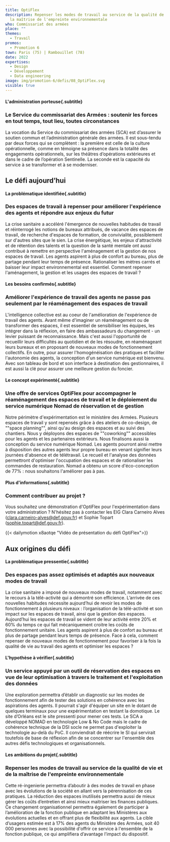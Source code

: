 ```yaml
---
title: OptiFlex
description: Repenser les modes de travail au service de la qualité de vie et de
  la maîtrise de l'empreinte environnementale
who: Commissariat des armées
place: ""
themes:
  - Travail
promos:
  - Promotion 6
town: Paris (75) | Rambouillet (78)
date: 2022
expertises:
  - Design
  - Développement
  - Data engineering
image: img/promotion-6/defis/08_OptiFlex.svg
visible: true
---
```

#### L'administration porteuse{.subtitle}

### Le Service du commissariat des Armées : soutenir les forces en tout temps, tout lieu, toutes circonstances

La vocation du Service du commissariat des armées (SCA) est d’assurer le soutien commun et l’administration générale des armées. Il est sous-tendu par deux forces qui se complètent : la première est celle de la culture opérationnelle, comme en témoigne sa présence dans la totalité des engagements opérationnels, sur les théâtres d’opérations extérieures et dans le cadre de l’opération Sentinelle. La seconde est la capacité du service à se transformer et à se moderniser.

## Le défi aujourd’hui

#### La problématique identifiée{.subtitle}

### Des espaces de travail à repenser pour améliorer l'expérience des agents et répondre aux enjeux du futur

La crise sanitaire a accéléré l'émergence de nouvelles habitudes de travail et réinterrogé les notions de bureaux attribués, de vacance des espaces de travail, de recherche d'espaces de formation, de convivialité, possiblement sur d'autres sites que le sien. La crise énergétique, les enjeux d'attractivité et de rétention des talents et la question de la santé mentale ont aussi contribué à remettre en perspective l'aménagement et la gestion de nos espaces de travail. Les agents aspirent à plus de confort au bureau, plus de partage pendant leur temps de présence. Rationaliser les mètres carrés et baisser leur impact environnemental est essentiel. Comment repenser l'aménagement, la gestion et les usages des espaces de travail ?

#### Les besoins confirmés{.subtitle}

### Améliorer l'expérience de travail des agents ne passe pas seulement par le réaménagement des espaces de travail

L'intelligence collective est au coeur de l'amélioration de l'expérience de travail des agents. Avant même d'imaginer un réaménagement ou de transformer des espaces, il est essentiel de sensibiliser les équipes, les intégrer dans la réflexion, en faire des ambassadeurs du changement - un levier puissant de reconnaissance. Mais c'est aussi l'opportunité de recueillir leurs difficultés au quotidien et de les résoudre, en réaménageant leurs bureaux et en proposant de nouveaux modes de fonctionnement collectifs. En outre, pour assurer l'homogénéisation des pratiques et faciliter l'autonomie des agents, la conception d'un service numérique est bienvenu. Avec son tableau de bord et son interface à destination des gestionnaires, il est aussi la clé pour assurer une meilleure gestion du foncier.

#### Le concept expérimenté{.subtitle}

### Une offre de services OptiFlex pour accompagner le réaménagement des espaces de travail et le déploiement du service numérique Nomad de réservation et de gestion

Notre périmètre d'expérimentation est le ministère des Armées. Plusieurs espaces de travail y sont repensés grâce à des ateliers de co-design, de ""space planning"", ainsi qu'au design des espaces et au suivi des chantiers. Nous y déployons des espaces de ""coworking"" accessibles pour les agents et les partenaires extérieurs. Nous finalisons aussi la conception du service numérique Nomad. Les agents pourront ainsi mettre à disposition des autres agents leur propre bureau en venant signifier leurs journées d'absence et de télétravail. Le recueil et l'analyse des données permettront d'optimiser l'occupation des espaces et de rationaliser les commandes de restauration. Nomad a obtenu un score  d'éco-conception de 77% : nous souhaitons l'améliorer pas à pas.

#### Plus d'informations{.subtitle}

### Comment contribuer au projet ?

Vous souhaitez une démonstration d'OptiFlex pour l'expérimentation dans votre administration ? N'hésitez pas à contacter les EIG Clara Carneiro Alves (clara.carneiro-alves@def.gouv.fr) et Sophie Topart (sophie.topart@def.gouv.fr).

{{< dailymotion x8aotqe "Vidéo de présentation du défi OptiFlex">}}

## Aux origines du défi

#### La problématique pressentie{.subtitle}

### Des espaces pas assez optimisés et adaptés aux nouveaux modes de travail

La crise sanitaire a imposé de nouveaux modes de travail, notamment avec le recours à la télé-activité qui a démontré son efficience. L’arrivée de ces nouvelles habitudes nécessite aujourd’hui de revoir les modes de fonctionnement à plusieurs niveaux : l’organisation de la télé-activité et son impact sur les espaces de travail, ainsi que la gestion des espaces.
Aujourd’hui les espaces de travail se vident de leur activité entre 20% et 60% du temps ce qui fait mécaniquement croitre les coûts de fonctionnement unitaire. Les agents aspirent à plus de confort au bureau et plus de partage pendant leurs temps de présence. Face à cela, comment repenser de nouveaux modes de fonctionnement pour favoriser à la fois la qualité de vie au travail des agents et optimiser les espaces ?

#### L'hypothèse à vérifier{.subtitle}

### Un service appuyé par un outil de réservation des espaces en vue de leur optimisation à travers le traitement et l'exploitation des données

Une exploration permettra d’établir un diagnostic sur les modes de fonctionnement afin de tester des solutions en cohérence avec les aspirations des agents. Il pourrait s'agir d'équiper un site en le dotant de quelques terminaux pour une expérimentation en testant la domotique. Le site d’Orléans est le site pressenti pour mener ces tests.
Le SCA a développé NOMAD en technologie Low &amp; No Code mais le cadre de cohérence technique de la DSI socle ne permet pas d'exploiter la technologie au-delà du PoC. Il conviendrait de réécrire le SI qui servirait toutefois de base de réflexion afin de se concentrer sur l'ensemble des autres défis technologiques et organisationnels. 

#### Les ambitions du projet{.subtitle}

### Repenser les modes de travail au service de la qualité de vie et de la maîtrise de l'empreinte environnementale

Cette ré-ingenierie permettra d’aboutir à des modes de travail en phase avec les évolutions de la société en allant vers la pérennisation de ces pratiques. La réduction des espaces inutilisés permettra aussi de mieux gérer les coûts d’entretien et ainsi mieux maitriser les finances publiques. Ce changement organisationnel permettra également de participer à l’amélioration de la fonction publique en adaptant les Ministères aux évolutions actuelles et en offrant plus de flexibilité aux agents.
La cible d’usagers estimée est à 17% des agents du Ministère des Armées, soit 40 000 personnes avec la possibilité d'offrir ce service à l'ensemble de la fonction publique, ce qui amplifiera d’avantage l’impact du dispositif.